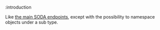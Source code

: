 :introduction

Like [the main SODA endpoints](/endpoints/GET/{type}/{id}/do/{key}), except with
the possibility to namespace objects under a sub type.
